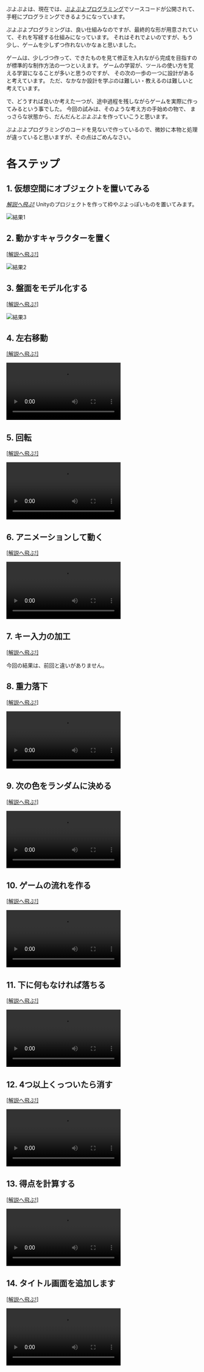 ぷよぷよは、現在では、[ぷよぷよプログラミング](https://puyo.sega.jp/program_2020/)でソースコードが公開されて、
手軽にプログラミングできるようになっています。

ぷよぷよプログラミングは、良い仕組みなのですが、最終的な形が用意されていて、それを写経する仕組みになっています。
それはそれでよいのですが、もう少し、ゲームを少しずつ作れないかなぁと思いました。

ゲームは、少しづつ作って、できたものを見て修正を入れながら完成を目指すのが標準的な制作方法の一つといえます。
ゲームの学習が、ツールの使い方を覚える学習になることが多いと思うのですが、
その次の一歩の一つに設計があると考えています。
ただ、なかなか設計を学ぶのは難しい・教えるのは難しいと考えています。

で、どうすれば良いか考えた一つが、途中過程を残しながらゲームを実際に作ってみるという事でした。
今回の試みは、そのような考え方の手始めの物で、
まっさらな状態から、だんだんとぷよぷよを作っていこうと思います。

ぷよぷよプログラミングのコードを見ないで作っているので、微妙に本物と処理が違っていると思いますが、その点はごめんなさい。

# 各ステップ

## 1. 仮想空間にオブジェクトを置いてみる

[*解説へ飛ぶ!*](https://github.com/puzzle-study/01_create_project) Unityのプロジェクトを作って枠やぷよっぽいものを置いてみます。

![結果1](images/result_01.png)

## 2. 動かすキャラクターを置く

[[解説へ飛ぶ!]](https://github.com/puzzle-study/02_prefab") 

![結果2](images/result_02.png)

## 3. 盤面をモデル化する

[[解説へ飛ぶ!]](https://github.com/puzzle-study/03_board") 

![結果3](images/result_03.png)

## 4. 左右移動

[[解説へ飛ぶ!]](https://github.com/puzzle-study/04_player") 

<video src="https://user-images.githubusercontent.com/936545/155824085-2426c928-6faf-4c8d-9627-8e74e8992b76.mp4" controls="controls" style="max-width: 100%;"></video>

## 5. 回転

[[解説へ飛ぶ!]](https://github.com/puzzle-study/05_rotate") 

<video src="https://user-images.githubusercontent.com/936545/155824493-863e47eb-75f6-4682-8d92-05b47fe7f5df.mp4" controls="controls" style="max-width: 100%;"></video>

## 6. アニメーションして動く

[[解説へ飛ぶ!]](https://github.com/puzzle-study/06_animation") 

<video src="https://user-images.githubusercontent.com/936545/155825023-d2ec379d-8ce1-40a9-8131-c3ac43f4f866.mp4" controls="controls" style="max-width: 100%;"></video>

## 7. キー入力の加工

[[解説へ飛ぶ!]](https://github.com/puzzle-study/07_fixed_update") 

今回の結果は、前回と違いがありません。

## 8. 重力落下

[[解説へ飛ぶ!]](https://github.com/puzzle-study/08_fall") 

<video src="https://user-images.githubusercontent.com/936545/155826203-08534a20-c7ec-482e-9e8a-fc33dbe2762b.mp4" controls="controls" style="max-width: 100%;"></video>

## 9. 次の色をランダムに決める

[[解説へ飛ぶ!]](https://github.com/puzzle-study/09_next") 

<video src="https://user-images.githubusercontent.com/936545/155825884-d5c6e4ae-dc41-4ed9-8770-cedcf61f5190.mp4" controls="controls" style="max-width: 100%;"></video>

## 10. ゲームの流れを作る

[[解説へ飛ぶ!]](https://github.com/puzzle-study/10_gameover") 

<video src="https://user-images.githubusercontent.com/936545/155826116-5ef255ec-5d9c-49f1-8b31-2a7c25045321.mp4" controls="controls" style="max-width: 100%;"></video>

## 11. 下に何もなければ落ちる

[[解説へ飛ぶ!]](https://github.com/puzzle-study/11_falling_state") 

<video src="https://user-images.githubusercontent.com/936545/155828110-8f43b9f8-1fe4-4fd2-9933-8d8a227cc16c.mp4" controls="controls" style="max-width: 100%;"></video>

## 12. 4つ以上くっついたら消す

[[解説へ飛ぶ!]](https://github.com/puzzle-study/12_erase") 

<video src="https://user-images.githubusercontent.com/936545/155828497-2a1c9ba8-1496-43e0-93d7-388f7fd400b1.mp4" controls="controls" style="max-width: 100%;"></video>

## 13. 得点を計算する

[[解説へ飛ぶ!]](https://github.com/puzzle-study/13_score") 

<video src="https://user-images.githubusercontent.com/936545/155828911-2c03fc47-ec24-40c3-9cb0-72178c2e1e59.mp4" controls="controls" style="max-width: 100%;"></video>

## 14. タイトル画面を追加します

[[解説へ飛ぶ!]](https://github.com/puzzle-study/14_title") 

<video src="https://user-images.githubusercontent.com/936545/155829021-4bb291f4-bdfa-4b6b-8eab-6cb9a34f09c7.mp4" controls="controls" style="max-width: 100%;"></video>

